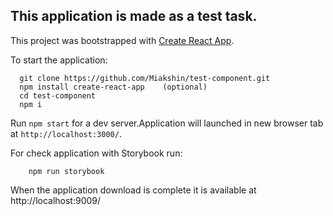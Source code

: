 ##  This application is made as a test task.

This project was bootstrapped with [Create React App](https://github.com/facebookincubator/create-react-app).

To start the application:

      git clone https://github.com/Miakshin/test-component.git
      npm install create-react-app    (optional)  
      cd test-component
      npm i  

Run `npm start` for a dev server.Application will launched in new browser tab at `http://localhost:3000/`.

For check application with Storybook run:  

        npm run storybook      

When the application download is complete it is available at  http://localhost:9009/
